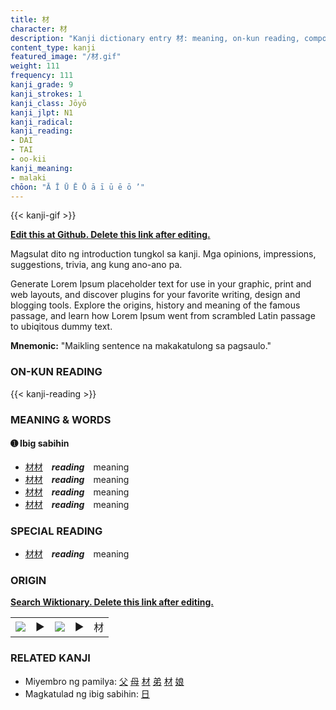 ```yaml
---
title: 材
character: 材
description: "Kanji dictionary entry 材: meaning, on-kun reading, compounds, origin, related kanji"
content_type: kanji
featured_image: "/材.gif"
weight: 111
frequency: 111
kanji_grade: 9
kanji_strokes: 1
kanji_class: Jōyō
kanji_jlpt: N1
kanji_radical: 
kanji_reading: 
- DAI
- TAI
- oo-kii
kanji_meaning:
- malaki
chōon: "Ā Ī Ū Ē Ō ā ī ū ē ō ’"
---
```

[//]: # (Don't edit the line below. Kanji animated GIF code is automatically generated.)
{{< kanji-gif >}}

[//]: # (Edit below this line.)

**[Edit this at Github. Delete this link after editing.](https://github.com/tim0g/tim/tree/main/content/kanji/材/index.md)**

Magsulat dito ng introduction tungkol sa kanji. Mga opinions, impressions, suggestions, trivia, ang kung ano-ano pa.

Generate Lorem Ipsum placeholder text for use in your graphic, print and web layouts, and discover plugins for your favorite writing, design and blogging tools. Explore the origins, history and meaning of the famous passage, and learn how Lorem Ipsum went from scrambled Latin passage to ubiqitous dummy text.
 
**Mnemonic:** "Maikling sentence na makakatulong sa pagsaulo."

### ON-KUN READING

[//]: # (Don't edit the line below. ON-KUN READING code is automatically generated.)
{{< kanji-reading >}}

### MEANING & WORDS

#### ➊ **Ibig sabihin**
  - [材](../材)[材](../材)　***reading***　meaning
  - [材](../材)[材](../材)　***reading***　meaning
  - [材](../材)[材](../材)　***reading***　meaning
  - [材](../材)[材](../材)　***reading***　meaning

### SPECIAL READING
  - [材](../材)[材](../材)　***reading***　meaning

### ORIGIN

**[Search Wiktionary. Delete this link after editing.](https://wiktionary.org/wiki/材)**
<table class="kanji-table"><tr><td>
<img src="60px-材-bronze.svg.png">
</td><td>▶</td><td>
<img src="60px-材-oracle.svg.png">
</td><td>▶</td>
<td class="kanji-origin">材</td>
</tr></table>

### RELATED KANJI
- Miyembro ng pamilya: [父](../父) [母](../母) [材](../材) [弟](../弟) [材](../材) [娘](../娘)
- Magkatulad ng ibig sabihin: [日](../日)

